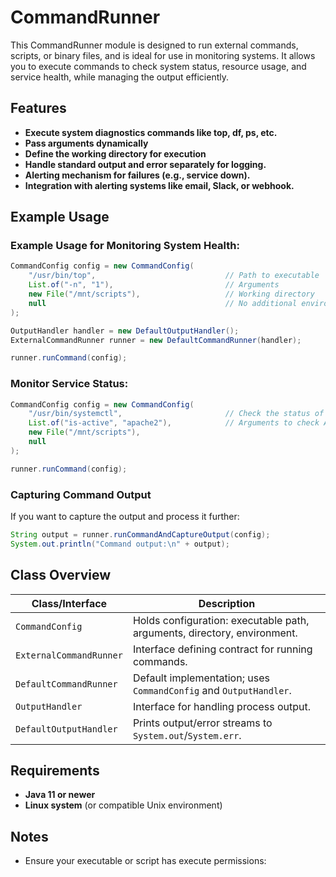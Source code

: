 # CommandRunner

This CommandRunner module is designed to run external commands, scripts, or binary files, and is ideal for use in monitoring systems. It allows you to execute commands to check system status, resource usage, and service health, while managing the output efficiently.




## Features

- **Execute system diagnostics commands like top, df, ps, etc.**
- **Pass arguments dynamically**
- **Define the working directory for execution**
- **Handle standard output and error separately for logging.**
- **Alerting mechanism for failures (e.g., service down).**
- **Integration with alerting systems like email, Slack, or webhook.**




## Example Usage

### Example Usage for Monitoring System Health:

```java
CommandConfig config = new CommandConfig(
    "/usr/bin/top",                             // Path to executable
    List.of("-n", "1"),                         // Arguments
    new File("/mnt/scripts"),                   // Working directory
    null                                        // No additional environment variables
);

OutputHandler handler = new DefaultOutputHandler();
ExternalCommandRunner runner = new DefaultCommandRunner(handler);

runner.runCommand(config);
```



### Monitor Service Status:
```java
CommandConfig config = new CommandConfig(
    "/usr/bin/systemctl",                       // Check the status of a service
    List.of("is-active", "apache2"),            // Arguments to check Apache status
    new File("/mnt/scripts"),
    null
);

runner.runCommand(config);
```




### Capturing Command Output

If you want to capture the output and process it further:

```java
String output = runner.runCommandAndCaptureOutput(config);
System.out.println("Command output:\n" + output);
```




## Class Overview

| Class/Interface           | Description                                                              |
|-------------------------- |--------------------------------------------------------------------------|
| `CommandConfig`           | Holds configuration: executable path, arguments, directory, environment. |
| `ExternalCommandRunner`   | Interface defining contract for running commands.                        |
| `DefaultCommandRunner`    | Default implementation; uses `CommandConfig` and `OutputHandler`.        |
| `OutputHandler`           | Interface for handling process output.                                   |
| `DefaultOutputHandler`    | Prints output/error streams to `System.out`/`System.err`.                |




## Requirements

- **Java 11 or newer**
- **Linux system** (or compatible Unix environment)




## Notes

- Ensure your executable or script has execute permissions:



